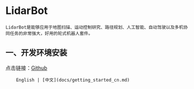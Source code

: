 # LidarBot
    LidarBot是能够应用于地图扫描、运动控制研究、路径规划、人工智能、自动驾驶以及多机协同任务的非常强大，好用的轮式机器人套件。
 
 ## 一、开发环境安装

点击链接：[Github](https://github.com/m5stack/M5Stack)
        
        
        English | [中文](docs/getting_started_cn.md)
